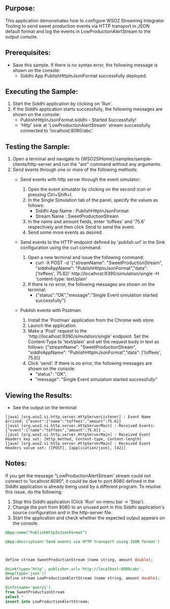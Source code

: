 

## Purpose:
This application demonstrates how to configure WSO2 Streaming Integrator Tooling to send sweet production events via HTTP transport in JSON default format and log the events in LowProductionAlertStream to the output console.

## Prerequisites:
* Save this sample. If there is no syntax error, the following message is shown on the console:
    - Siddhi App PublishHttpInJsonFormat successfully deployed. 

## Executing the Sample:
1. Start the Siddhi application by clicking on 'Run'.
2. If the Siddhi application starts successfully, the following messages are shown on the console:
    * PublishHttpInJsonFormat.siddhi - Started Successfully!
    * 'Http' sink at 'LowProductionAlertStream' stream successfully connected to 'localhost:8080/abc'.

## Testing the Sample:
1. Open a terminal and navigate to {WSO2SIHome}/samples/sample-clients/http-server and run the "ant" command without any arguments.
2. Send events through one or more of the following methods:
    * Send events with http server through the event simulator:
        1. Open the event simulator by clicking on the second icon or pressing Ctrl+Shift+I.
	    2. In the Single Simulation tab of the panel, specify the values as follows:
            * Siddhi App Name  : PublishHttpInJsonFormat
            * Stream Name     : SweetProductionStream
        3. In the name and amount fields, enter 'toffees' and '75.6' respectively and then click Send to send the event.
        4. Send some more events as desired.

    * Send events to the HTTP endpoint defined by 'publish.url' in the Sink configuration using the curl command:
        1. Open a new terminal and issue the following command:
            * curl -X POST -d '{"streamName": "SweetProductionStream", "siddhiAppName": "PublishHttpInJsonFormat","data": ['toffees', 75.6]}' http://localhost:9390/simulation/single -H 'content-type: text/plain'
        2. If there is no error, the following messages are shown on the terminal:
            *  {"status":"OK","message":"Single Event simulation started successfully"}

    * Publish events with Postman:
        1. Install the 'Postman' application from the Chrome web store.
        2. Launch the application.
        3. Make a 'Post' request to the 'http://localhost:9390/simulation/single' endpoint. Set the Content-Type to 'text/plain' and set the request body in text as follows:
	{"streamName": "SweetProductionStream", "siddhiAppName": "PublishHttpInJsonFormat","data": ['toffees', 75.6]}
        4. Click 'send'. If there is no error, the following messages are shown on the console:
            *  "status": "OK",
            *  "message": "Single Event simulation started successfully"

## Viewing the Results:
* See the output on the terminal:
```
[java] [org.wso2.si.http.server.HttpServerListener] : Event Name Arrived: {"event":{"name":"toffees","amount":75.6}}
[java] [org.wso2.si.http.server.HttpServerMain] : Received Events: {"event":{"name":"toffees","amount":75.6}} ,
[java] [org.wso2.si.http.server.HttpServerMain] : Received Event Headers key set: [Http_method, Content-type, Content-length]
[java] [org.wso2.si.http.server.HttpServerMain] : Received Event Headers value set: [[POST], [application/json], [42]]
```


## Notes:
If you get the message "LowProductionAlertStream' stream could not connect to 'localhost:8080", it could be due to port 8080
defined in the Siddhi application is already being used by a different program. To resolve this issue, do the following:
1. Stop this Siddhi application (Click 'Run' on menu bar -> 'Stop').
2. Change the port from 8080 to an unused port in this Siddhi application's source configuration and in the http-server file.
3. Start the application and check whether the expected output appears on the console.


```sql
@App:name("PublishHttpInJsonFormat")

@App:description('Send events via HTTP transport using JSON format')



define stream SweetProductionStream (name string, amount double);

@sink(type='http', publisher.url='http://localhost:8080/abc',
@map(type='json'))
define stream LowProductionAlertStream (name string, amount double);

@info(name='query1') 
from SweetProductionStream
select *
insert into LowProductionAlertStream;
```